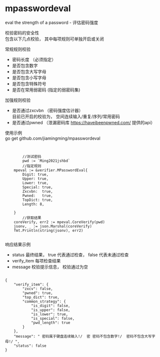 # mpasswordeval
eval the strength of a password - 评估密码强度


校验密码的安全性  
包含以下几点校验， 其中每项规则可单独开启或关闭

常规规则校验
* 密码长度 （必须指定）
* 是否包含数字
* 是否包含大写字母
* 是否包含小写字母
* 是否包含特殊符号  
* 是否在常用弱密码 (指定的弱密码集)  

加强规则校验
* 是否通过zxcvbn （密码强度估计器）  
  目前已开启的校验为， 空间连续输入/重复/序列/常用密码
* 是否通过pwned （泄漏密码库  https://haveibeenpwned.com/ 提供的api）



使用示例  
go get github.com/jiamingming/mpasswordeval  

```


        //测试密码
        pwd := `Ming2021jshbd`
        //指定规则
	mpeval := &verifier.MPasswordEval{
		Digit: true,
		Upper: true,
		Lower: true,
		Special: true,
		Zxcvbn:  true,
		Pwned:   true,
		TopDict: true,
		Length: 8,

	}
        //获取结果
	coreVerify, err2 := mpeval.CoreVerify(pwd)
	jsonv, _ := json.Marshal(coreVerify)
	fmt.Println(string(jsonv), err2)


```

响应结果示例  
* status 最终结果， true 代表通过检查， false 代表未通过检查
* verify_item 每项检查结果
* message 校验提示信息， 校验通过为空
```

{
	"verify_item": {
		"zxcv": false,
		"pwned": true,
		"top_dict": true,
		"common_strategy": {
			"is_digit": false,
			"is_upper": false,
			"is_lower": true,
			"is_special": false,
			"pwd_length": true
		}
	},
	"message": " 密码属于键盘连续输入!/  密 密码不包含数字!/  密码不包含大写字母!/ ",
	"status": false
}


```

